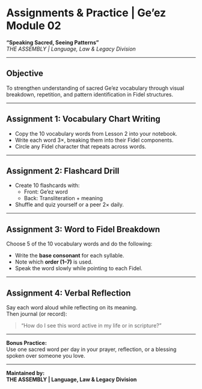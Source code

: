 
# Assignments & Practice | Ge’ez Module 02  
**“Speaking Sacred, Seeing Patterns”**  
*THE ASSEMBLY | Language, Law & Legacy Division*

---

## Objective  
To strengthen understanding of sacred Ge’ez vocabulary through visual breakdown, repetition, and pattern identification in Fidel structures.

---

## Assignment 1: Vocabulary Chart Writing
- Copy the 10 vocabulary words from Lesson 2 into your notebook.
- Write each word 3×, breaking them into their Fidel components.
- Circle any Fidel character that repeats across words.

---

## Assignment 2: Flashcard Drill
- Create 10 flashcards with:
  - Front: Ge’ez word
  - Back: Transliteration + meaning
- Shuffle and quiz yourself or a peer 2× daily.

---

## Assignment 3: Word to Fidel Breakdown
Choose 5 of the 10 vocabulary words and do the following:
- Write the **base consonant** for each syllable.
- Note which **order (1–7)** is used.
- Speak the word slowly while pointing to each Fidel.

---

## Assignment 4: Verbal Reflection
Say each word aloud while reflecting on its meaning.  
Then journal (or record):  
> “How do I see this word active in my life or in scripture?”

---

**Bonus Practice:**  
Use one sacred word per day in your prayer, reflection, or a blessing spoken over someone you love.

---

**Maintained by:**  
**THE ASSEMBLY | Language, Law & Legacy Division**
